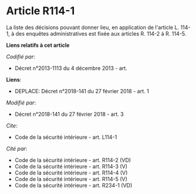 # Article R114-1

La liste des décisions pouvant donner lieu, en application de l'article L. 114-1, à des enquêtes administratives est fixée
aux articles R. 114-2 à R. 114-5.

**Liens relatifs à cet article**

_Codifié par_:

  - Décret n°2013-1113 du 4 décembre 2013 - art.

**Liens**:

  - DEPLACE: Décret n°2018-141 du 27 février 2018 - art. 1

_Modifié par_:

  - Décret n°2018-141 du 27 février 2018 - art. 3

_Cite_:

  - Code de la sécurité intérieure - art. L114-1

_Cité par_:

  - Code de la sécurité intérieure - art. R114-2 (VD)
  - Code de la sécurité intérieure - art. R114-3 (V)
  - Code de la sécurité intérieure - art. R114-4 (V)
  - Code de la sécurité intérieure - art. R114-5 (V)
  - Code de la sécurité intérieure - art. R234-1 (VD)
